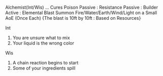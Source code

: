 Alchemist(Int/Wis)	... Cures Poison
Passive : Resistance
Passive : Builder
Active  : Elemental Blast
Summon Fire/Water/Earth/Wind/Light on a Small AoE (Once Each)
{The blast is 10ft by 10ft : Based on Resources}

Int
1. You are unsure what to mix
2. Your liquid is the wrong color

Wis
1. A chain reaction begins to start
2. Some of your ingredients spill

